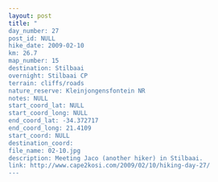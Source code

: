 ```yaml
---
layout: post
title: "
day_number: 27
post_id: NULL
hike_date: 2009-02-10
km: 26.7
map_number: 15
destination: Stilbaai
overnight: Stilbaai CP
terrain: cliffs/roads
nature_reserve: Kleinjongensfontein NR
notes: NULL
start_coord_lat: NULL
start_coord_long: NULL
end_coord_lat: -34.372717
end_coord_long: 21.4109
start_coord: NULL
destination_coord: 
file_name: 02-10.jpg
description: Meeting Jaco (another hiker) in Stilbaai.
link: http://www.cape2kosi.com/2009/02/10/hiking-day-27/
---
```

